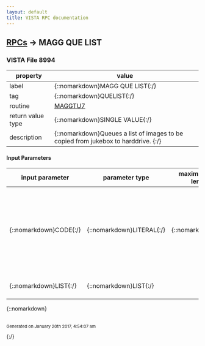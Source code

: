 ```yaml
---
layout: default
title: VISTA RPC documentation
---
```




## [RPCs](TableOfContent.md) &#8594; MAGG QUE LIST 



### VISTA File 8994 


 property | value 
--- | --- 
 label | {::nomarkdown}MAGG QUE LIST{:/}
 tag | {::nomarkdown}QUELIST{:/}
 routine | [MAGGTU7](http://code.osehra.org/dox/Routine_MAGGTU7_source.html)
 return value type | {::nomarkdown}SINGLE VALUE{:/}
 description | {::nomarkdown}Queues a list of images to be copied from jukebox to harddrive. {:/}

#### Input Parameters

| input parameter | parameter type | maximum data length | required | description | 
| --- | --- | --- | --- | --- | 
| {::nomarkdown}CODE{:/} | {::nomarkdown}LITERAL{:/} | {::nomarkdown}5{:/} | {::nomarkdown}true{:/} | {::nomarkdown}  A Code containing A  F  B     if [ A  then Abstracts will be queued.     if [ F  then Full Resolution image will be queued.     if [ B  then BIG file ( Xray 2k x 2k ) will be queued.{:/} | 
| {::nomarkdown}LIST{:/} | {::nomarkdown}LIST{:/} |  | {::nomarkdown}true{:/} | {::nomarkdown}The list of Image IEN's to be queued.{:/} | 

{::nomarkdown} <br/><br/><p style="font-size: 11px">Generated on January 20th 2017, 4:54:07 am</p>{:/}